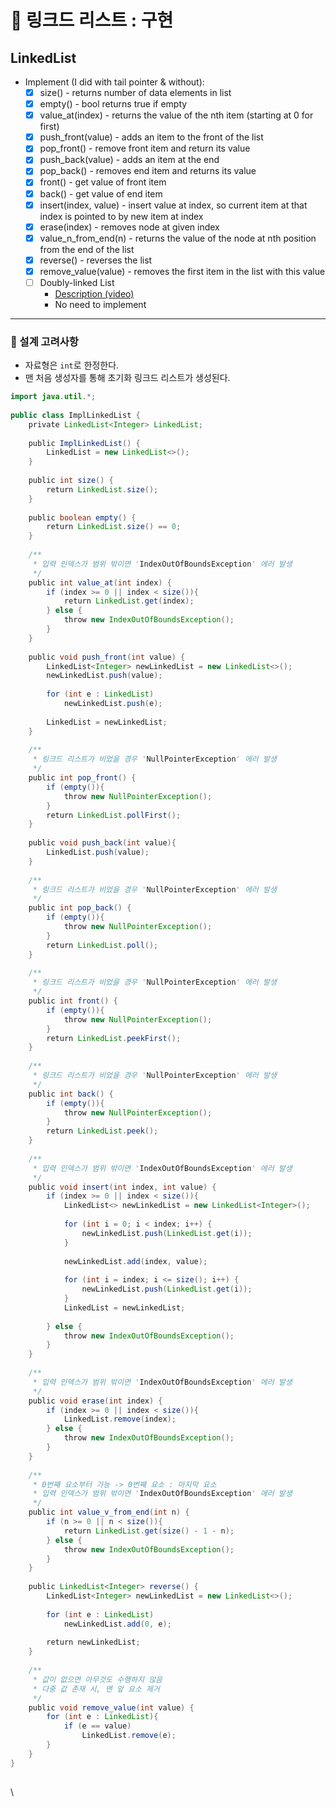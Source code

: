 # 🐣 링크드 리스트 : 구현

## LinkedList

* Implement (I did with tail pointer & without):
  * [x] size() - returns number of data elements in list
  * [x] empty() - bool returns true if empty
  * [x] value\_at(index) - returns the value of the nth item (starting at 0 for first)
  * [x] push\_front(value) - adds an item to the front of the list
  * [x] pop\_front() - remove front item and return its value
  * [x] push\_back(value) - adds an item at the end
  * [x] pop\_back() - removes end item and returns its value
  * [x] front() - get value of front item
  * [x] back() - get value of end item
  * [x] insert(index, value) - insert value at index, so current item at that index is pointed to by new item at index
  * [x] erase(index) - removes node at given index
  * [x] value\_n\_from\_end(n) - returns the value of the node at nth position from the end of the list
  * [x] reverse() - reverses the list
  * [x] remove\_value(value) - removes the first item in the list with this value
  * [ ] Doubly-linked List
    * [Description (video)](https://www.coursera.org/lecture/data-structures/doubly-linked-lists-jpGKD)
    * No need to implement





***

### 🤔 설계 고려사항

* 자료형은 `int`로 한정한다.
* 맨 처음 생성자를 통해 초기화 링크드 리스트가 생성된다.





```java
import java.util.*;
​
public class ImplLinkedList {
    private LinkedList<Integer> LinkedList;
​
    public ImplLinkedList() {
        LinkedList = new LinkedList<>();
    }
​
    public int size() {
        return LinkedList.size();
    }
​
    public boolean empty() {
        return LinkedList.size() == 0;
    }
​
    /**
     * 입력 인덱스가 범위 밖이면 'IndexOutOfBoundsException' 에러 발생
     */
    public int value_at(int index) {
        if (index >= 0 || index < size()){
            return LinkedList.get(index);
        } else {
            throw new IndexOutOfBoundsException();
        }
    }
​
    public void push_front(int value) {
        LinkedList<Integer> newLinkedList = new LinkedList<>();
        newLinkedList.push(value);
​
        for (int e : LinkedList)
            newLinkedList.push(e);
​
        LinkedList = newLinkedList;
    }
​
    /**
     * 링크드 리스트가 비었을 경우 'NullPointerException' 에러 발생
     */
    public int pop_front() {
        if (empty()){
            throw new NullPointerException();
        }
        return LinkedList.pollFirst();
    }
​
    public void push_back(int value){
        LinkedList.push(value);
    }
​
    /**
     * 링크드 리스트가 비었을 경우 'NullPointerException' 에러 발생
     */
    public int pop_back() {
        if (empty()){
            throw new NullPointerException();
        }
        return LinkedList.poll();
    }
​
    /**
     * 링크드 리스트가 비었을 경우 'NullPointerException' 에러 발생
     */
    public int front() {
        if (empty()){
            throw new NullPointerException();
        }
        return LinkedList.peekFirst();
    }
​
    /**
     * 링크드 리스트가 비었을 경우 'NullPointerException' 에러 발생
     */
    public int back() {
        if (empty()){
            throw new NullPointerException();
        }
        return LinkedList.peek();
    }
​
    /**
     * 입력 인덱스가 범위 밖이면 'IndexOutOfBoundsException' 에러 발생
     */
    public void insert(int index, int value) {
        if (index >= 0 || index < size()){
            LinkedList<> newLinkedList = new LinkedList<Integer>();
​
            for (int i = 0; i < index; i++) {
                newLinkedList.push(LinkedList.get(i));
            }
​
            newLinkedList.add(index, value);
​
            for (int i = index; i <= size(); i++) {
                newLinkedList.push(LinkedList.get(i));
            }
            LinkedList = newLinkedList;
​
        } else {
            throw new IndexOutOfBoundsException();
        }
    }
​
    /**
     * 입력 인덱스가 범위 밖이면 'IndexOutOfBoundsException' 에러 발생
     */
    public void erase(int index) {
        if (index >= 0 || index < size()){
            LinkedList.remove(index);
        } else {
            throw new IndexOutOfBoundsException();
        }
    }
​
    /**
     * 0번째 요소부터 가능 -> 0번째 요소 : 마지막 요소
     * 입력 인덱스가 범위 밖이면 'IndexOutOfBoundsException' 에러 발생
     */
    public int value_v_from_end(int n) {
        if (n >= 0 || n < size()){
            return LinkedList.get(size() - 1 - n);
        } else {
            throw new IndexOutOfBoundsException();
        }
    }
​
    public LinkedList<Integer> reverse() {
        LinkedList<Integer> newLinkedList = new LinkedList<>();
​
        for (int e : LinkedList)
            newLinkedList.add(0, e);
​
        return newLinkedList;
    }
​
    /**
     * 값이 없으면 아무것도 수행하지 않음
     * 다중 값 존재 시, 맨 앞 요소 제거
     */
    public void remove_value(int value) {
        for (int e : LinkedList){
            if (e == value)
                LinkedList.remove(e);
        }
    }
}
​
```

\

